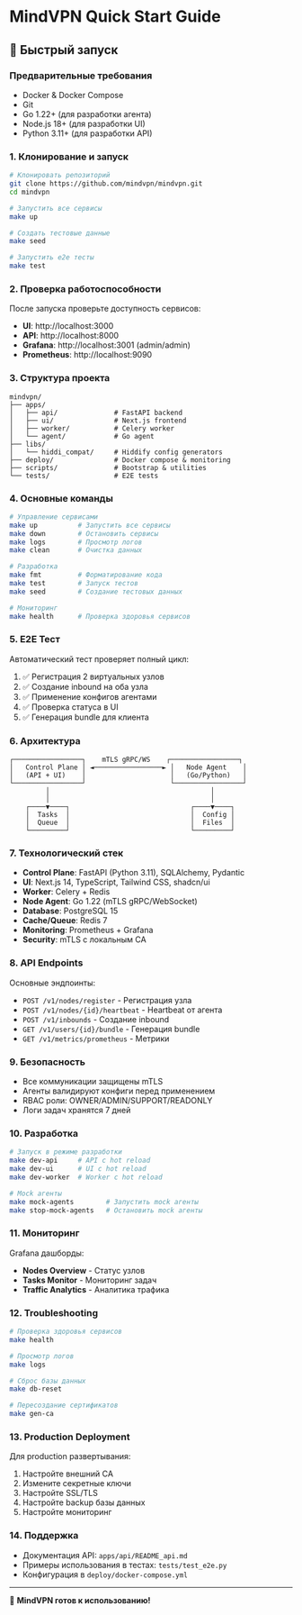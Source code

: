 # MindVPN Quick Start Guide

## 🚀 Быстрый запуск

### Предварительные требования

- Docker & Docker Compose
- Git
- Go 1.22+ (для разработки агента)
- Node.js 18+ (для разработки UI)
- Python 3.11+ (для разработки API)

### 1. Клонирование и запуск

```bash
# Клонировать репозиторий
git clone https://github.com/mindvpn/mindvpn.git
cd mindvpn

# Запустить все сервисы
make up

# Создать тестовые данные
make seed

# Запустить e2e тесты
make test
```

### 2. Проверка работоспособности

После запуска проверьте доступность сервисов:

- **UI**: http://localhost:3000
- **API**: http://localhost:8000
- **Grafana**: http://localhost:3001 (admin/admin)
- **Prometheus**: http://localhost:9090

### 3. Структура проекта

```
mindvpn/
├── apps/
│   ├── api/              # FastAPI backend
│   ├── ui/               # Next.js frontend
│   ├── worker/           # Celery worker
│   └── agent/            # Go agent
├── libs/
│   └── hiddi_compat/     # Hiddify config generators
├── deploy/               # Docker compose & monitoring
├── scripts/              # Bootstrap & utilities
└── tests/                # E2E tests
```

### 4. Основные команды

```bash
# Управление сервисами
make up          # Запустить все сервисы
make down        # Остановить сервисы
make logs        # Просмотр логов
make clean       # Очистка данных

# Разработка
make fmt         # Форматирование кода
make test        # Запуск тестов
make seed        # Создание тестовых данных

# Мониторинг
make health      # Проверка здоровья сервисов
```

### 5. E2E Тест

Автоматический тест проверяет полный цикл:

1. ✅ Регистрация 2 виртуальных узлов
2. ✅ Создание inbound на оба узла
3. ✅ Применение конфигов агентами
4. ✅ Проверка статуса в UI
5. ✅ Генерация bundle для клиента

### 6. Архитектура

```
┌─────────────────┐    mTLS gRPC/WS    ┌─────────────────┐
│   Control Plane │ ◄─────────────────► │   Node Agent    │
│   (API + UI)    │                     │   (Go/Python)   │
└─────────────────┘                     └─────────────────┘
         │                                        │
         │                                        │
    ┌────▼────┐                              ┌────▼────┐
    │  Tasks  │                              │  Config │
    │  Queue  │                              │  Files  │
    └─────────┘                              └─────────┘
```

### 7. Технологический стек

- **Control Plane**: FastAPI (Python 3.11), SQLAlchemy, Pydantic
- **UI**: Next.js 14, TypeScript, Tailwind CSS, shadcn/ui
- **Worker**: Celery + Redis
- **Node Agent**: Go 1.22 (mTLS gRPC/WebSocket)
- **Database**: PostgreSQL 15
- **Cache/Queue**: Redis 7
- **Monitoring**: Prometheus + Grafana
- **Security**: mTLS с локальным CA

### 8. API Endpoints

Основные эндпоинты:

- `POST /v1/nodes/register` - Регистрация узла
- `POST /v1/nodes/{id}/heartbeat` - Heartbeat от агента
- `POST /v1/inbounds` - Создание inbound
- `GET /v1/users/{id}/bundle` - Генерация bundle
- `GET /v1/metrics/prometheus` - Метрики

### 9. Безопасность

- Все коммуникации защищены mTLS
- Агенты валидируют конфиги перед применением
- RBAC роли: OWNER/ADMIN/SUPPORT/READONLY
- Логи задач хранятся 7 дней

### 10. Разработка

```bash
# Запуск в режиме разработки
make dev-api     # API с hot reload
make dev-ui      # UI с hot reload
make dev-worker  # Worker с hot reload

# Mock агенты
make mock-agents        # Запустить mock агенты
make stop-mock-agents   # Остановить mock агенты
```

### 11. Мониторинг

Grafana дашборды:
- **Nodes Overview** - Статус узлов
- **Tasks Monitor** - Мониторинг задач
- **Traffic Analytics** - Аналитика трафика

### 12. Troubleshooting

```bash
# Проверка здоровья сервисов
make health

# Просмотр логов
make logs

# Сброс базы данных
make db-reset

# Пересоздание сертификатов
make gen-ca
```

### 13. Production Deployment

Для production развертывания:

1. Настройте внешний CA
2. Измените секретные ключи
3. Настройте SSL/TLS
4. Настройте backup базы данных
5. Настройте мониторинг

### 14. Поддержка

- Документация API: `apps/api/README_api.md`
- Примеры использования в тестах: `tests/test_e2e.py`
- Конфигурация в `deploy/docker-compose.yml`

---

🎉 **MindVPN готов к использованию!**
